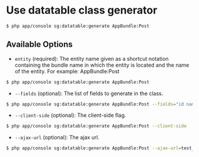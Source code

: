 # Use datatable class generator

``` bash
$ php app/console sg:datatable:generate AppBundle:Post
```

## Available Options

- `entity` (required): The entity name given as a shortcut notation containing the bundle name in which the entity is located and the name of the entity. For example: AppBundle:Post

``` bash
$ php app/console sg:datatable:generate AppBundle:Post
```

- `--fields` (optional): The list of fields to generate in the class.

``` bash
$ php app/console sg:datatable:generate AppBundle:Post --fields="id name createdAt:timeago"
```

- `--client-side` (optional): The client-side flag.

``` bash
$ php app/console sg:datatable:generate AppBundle:Post --client-side
```

- `--ajax-url` (optional): The ajax url.

``` bash
$ php app/console sg:datatable:generate AppBundle:Post --ajax-url=test_path
```
